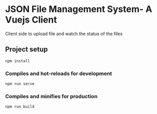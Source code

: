 # JSON File Management System- A Vuejs Client
Client side to upload file and watch the status of the files

## Project setup
```
npm install
```

### Compiles and hot-reloads for development
```
npm run serve
```

### Compiles and minifies for production
```
npm run build
```
